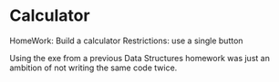 # Calculator
 HomeWork: Build a calculator
Restrictions: use a single button

Using the exe from a previous Data Structures homework was just an ambition of not writing the same code twice.
